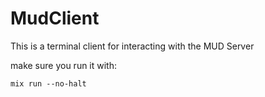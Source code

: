 # MudClient

This is a terminal client for interacting with the MUD Server

make sure you run it with:

    mix run --no-halt
